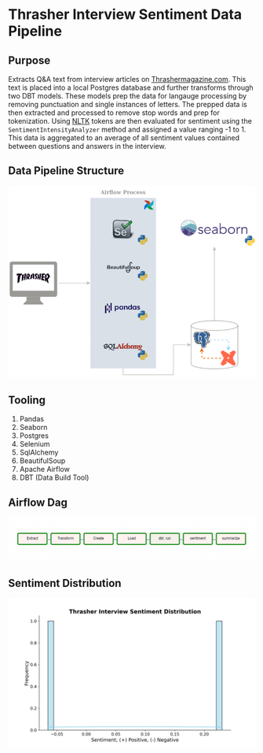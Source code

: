# Thrasher Interview Sentiment Data Pipeline


## Purpose
Extracts Q&A text from interview articles on [Thrashermagazine.com](https://www.thrashermagazine.com/articles-and-interviews/). This text is placed
into a local Postgres database and further transforms through two DBT models. These models
prep the data for langauge processing by removing punctuation and single instances of letters.
The prepped data is then extracted and processed to remove stop words and prep for tokenization.
Using [NLTK](https://www.nltk.org/) tokens are then evaluated for sentiment using the `SentimentIntensityAnalyzer` method 
and assigned a value ranging -1 to 1. This data is aggregated to an average of all sentiment values 
contained between questions and answers in the interview.


## Data Pipeline Structure
![dataflow](images/dataFlow.png)


## Tooling
1. Pandas
2. Seaborn
3. Postgres
4. Selenium
5. SqlAlchemy
6. BeautifulSoup
7. Apache Airflow
8. DBT (Data Build Tool)


## Airflow Dag
![airflow_dag](images/dag.png)


## Sentiment Distribution
![sentimentHist](images/SentimentHistogram.png)

